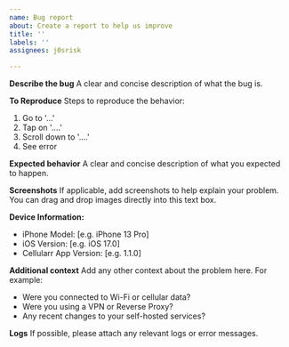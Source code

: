 ```yaml
---
name: Bug report
about: Create a report to help us improve
title: ''
labels: ''
assignees: j0srisk

---
```


**Describe the bug**
A clear and concise description of what the bug is.

**To Reproduce**
Steps to reproduce the behavior:
1. Go to '...'
2. Tap on '....'
3. Scroll down to '....'
4. See error

**Expected behavior**
A clear and concise description of what you expected to happen.

**Screenshots**
If applicable, add screenshots to help explain your problem. You can drag and drop images directly into this text box.

**Device Information:**
 - iPhone Model: [e.g. iPhone 13 Pro]
 - iOS Version: [e.g. iOS 17.0]
 - Cellularr App Version: [e.g. 1.1.0]

**Additional context**
Add any other context about the problem here. For example:
- Were you connected to Wi-Fi or cellular data?
- Were you using a VPN or Reverse Proxy?
- Any recent changes to your self-hosted services?

**Logs**
If possible, please attach any relevant logs or error messages.

